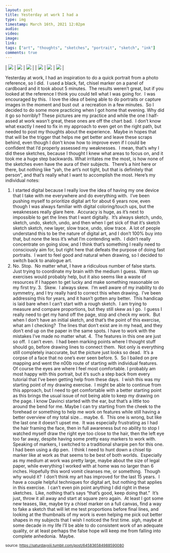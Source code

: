 ```yaml
---
layout: post
title: Yesterday at work I had a
type: img
timestamp: March 16th, 2021 12:02pm
audio: 
video: 
image: 
link: 
tags: ["art", "thoughts", "sketches", "portrait", "sketch", "ink"]
comments: true
---
```


| <img src="https://saturdayxiii.github.io/media/645836584988590080_0.jpg"/> | <img src="https://saturdayxiii.github.io/media/645836584988590080_1.jpg"/> | <img src="https://saturdayxiii.github.io/media/645836584988590080_2.jpg"/> |
| <img src="https://saturdayxiii.github.io/media/645836584988590080_3.jpg"/> | <img src="https://saturdayxiii.github.io/media/645836584988590080_4.jpg"/> | <img src="https://saturdayxiii.github.io/media/645836584988590080_5.jpg"/> |

Yesterday at work, I had an inspiration to do a quick portrait from a photo reference, so I did.  I used a black, fat, chisel marker on a panel of cardboard and it took about 5 minutes.  The results weren’t great, but if you looked at the reference I think you could tell what I was going for.  I was encouraged by this.  I love the idea of being able to do portraits or capture images in the moment and bust out  a recreation in a few minutes.  So I decided to do some more practicing when I got home that evening.
Why did it go so horribly?
These pictures are my practice and while the one I half-assed at work wasn’t great, these ones are off the chart bad.  I don’t know what exactly I need to fix in my approach to even get on the right path, but needed to post my thoughts about the experience.  Maybe in hopes that that will be the trigger that helps me get better and leave these scraps behind, even though I don’t know how to improve even if I could be confident that I’d properly assessed my weaknesses.  I mean, that’s why I did these sketches, because I thought I knew what areas to focus on, and it took me a huge step backwards.
What irritates me the most, is how none of the sketches even have the aura of their subjects.  There’s a hint here or there, but nothing like “yah, the art’s not tight, but that is definitely that person”, and that’s really what I want to accomplish the most.
Here’s my individual notes:
1. I started digital because I really love the idea of having my one device that I take with me everywhere and do everything with.  I’ve been pushing myself to prioritize digital art for about 6 years now, even though I was always familiar with digital coloring/touch ups, but the weaknesses really glare here.  Accuracy is huge, as it’s next to impossible to get the lines that I want digitally.  It’s always sketch, undo, sketch, undo, sketch, undo, and then when I get sick of that it’s sketch sketch sketch, new layer, slow trace, undo, slow trace.  A lot of people understand this to be the nature of digital art, and I don’t 100% buy into that, but none the less it’s what I’m contending with.  I didn’t really concentrate on going slow, and I think that’s something I really need to consciously aim for, but right here that defeats the purpose of doing fast portraits.  I want to feel good and natural when drawing, so I decided to switch back to analogue art.
2. No. Stop.  No matter what, I have a ridiculous number of false starts.  Just trying to coordinate my brain with the medium I guess.  Warm up exercises would probably help, but it also seems like a waste of resources if I happen to get lucky and make something reasonable on my first try.
3.  Skew.  I always skew.  I’m well aware of my inability to do symmetry, and I try really hard to correct this when drawing.  I’ve been addressing this for years, and it hasn’t gotten any better.  This handicap is laid bare when I can’t start with a rough sketch.  I am trying to measure and compare proportions, but they still skew as I go.  I guess I really need to get my hand off the page, stop and check my work.  But when I don’t have an initial sketch, and that’s the point of this exercise, what am I checking?  The lines that don’t exist are in my head, and they don’t end up on the paper in the same spots. I have to work with the mistakes I’ve made no matter what.
4.  The features in this one are just so off.  I can’t even.  I had been marking points where I thought stuff should go, before drawing lines to connect them.  Not only is everything still completely inaccurate, but the picture just looks so dead.  It’s a corpse of a face that no one’s ever seen before.
5.  So I bailed on pre mapping and went the n00b route of starting with individual features.  Of course the eyes are where I feel most comfortable. I probably am most happy with this portrait, but it’s such a step back from every tutorial that I’ve been getting help from these days.  I wish this was my starting point of my drawing exercise.  I might be able to continue from this approach, but I need to get comfortable with a better starting point as this brings the usual issue of not being able to keep my drawing on the page. I know Davinci started with the ear, but that’s a little too around the bend for me. Maybe I can try starting from the cheek to the forehead or something to help me work on features while still having a better overview of my total size&hellip; maybe.
6.  This one is wrong, but like the last one it doesn’t upset me.  It was especially frustrating as I had the hair framing the face, then in full awareness but no ability to stop I watched myself draw the right eye too close to the hair, then the left eye too far away, despite having some pretty easy markers to work with.  Speaking of markers, I switched to a traditional sharpie pen for this one.  I had been using a dip pen.  I think I need to hunt down a chisel tip marker like at work as that seems to be best of both worlds.  Especially as my medium at work was pretty large, maybe about the size of legal paper, while everything I worked with at home was no larger than 6 inches.
Hopefully this word vomit cleanses me, or something.  Though why would it?  I don’t think my art has improved for the last 15 years.  I have a couple helpful techniques for digital art, but nothing that applies in this exercise.  I can’t even pin point anything I did right in these sketches.  Like, nothing that’s says “that’s good, keep doing that.”  It’s just, throw it all away and start at square zero again.  At least I got some new teases, like, maybe try a chisel marker on a full canvas, find a way to fake a sketch that will let me test proportions before final lines, and looking at the thumbnails of my work is even helping me pick out better shapes in my subjects that I wish I noticed the first time.
*sigh*, maybe at some decade in my life I’ll be able to do consistent work of an adequate quality, or at least perhaps the false hope will keep me from falling into complete anhedonia.  Maybe.<br/>
 
  
<small>source: https://saturdayxiii.tumblr.com/post/645836584988590080</small>